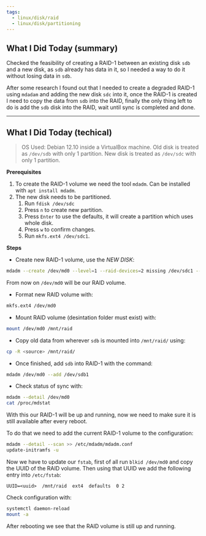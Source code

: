 ```yaml
---
tags:
  - linux/disk/raid
  - linux/disk/partitioning
---
```


## What I Did Today (summary)

Checked the feasibility of creating a RAID-1 between an existing disk `sdb` and a new disk, as `sdb` already has data in it, so I needed a way to do it without losing data in `sdb`.

After some research I found out that I needed to create a degraded RAID-1 using `mdadam` and adding the new disk `sdc` into it, once the RAID-1 is created I need to copy the data from `sdb` into the RAID, finally the only thing left to do is add the `sdb` disk into the RAID, wait until sync is completed and done.


---

## What I Did Today (techical)

> OS Used: Debian 12.10 inside a VirtualBox machine.
> Old disk is treated as `/dev/sdb` with only 1 partition.
> New disk is treated as `/dev/sdc` with only 1 partition.


**Prerequisites**

1. To create the RAID-1 volume we need the tool `mdadm`. Can be installed with `apt install mdadm`.
2. The new disk needs to be partitioned.
	1. Run `fdisk /dev/sdc`
	2. Press `n` to create new partition.
	3. Press `Enter` to use the defaults, it will create a partition which uses whole disk.
	4. Press `w` to confirm changes.
	5. Run `mkfs.ext4 /dev/sdc1`.


**Steps**

- Create new RAID-1 volume, use the *NEW DISK*:

```bash
mdadm --create /dev/md0 --level=1 --raid-devices=2 missing /dev/sdc1 --metadata=0.90
```

From now on `/dev/md0` will be our RAID volume.

- Format new RAID volume with:

```bash
mkfs.ext4 /dev/md0
```

- Mount RAID volume (desintation folder must exist) with:

```bash
mount /dev/md0 /mnt/raid
```

- Copy old data from wherever `sdb` is mounted into `/mnt/raid/` using:

```bash
cp -R <source> /mnt/raid/
```

- Once finished, add `sdb` into RAID-1 with the command:

```bash
mdadm /dev/md0 --add /dev/sdb1
```

- Check status of sync with:

```bash
mdadm --detail /dev/md0
cat /proc/mdstat
```

With this our RAID-1 will be up and running, now we need to make sure it is still available after every reboot.

To do that we need to add the current RAID-1 volume to the configuration:

```bash
mdadm --detail --scan >> /etc/mdadm/mdadm.conf
update-initramfs -u
```

Now we have to update our `fstab`, first of all run `blkid /dev/md0` and copy the UUID of the RAID volume. Then using that UUID we add the following entry into `/etc/fstab`:

```
UUID=<uuid>  /mnt/raid  ext4  defaults  0 2
```

Check configuration with:

```bash
systemctl daemon-reload
mount -a
```

After rebooting we see that the RAID volume is still up and running.
